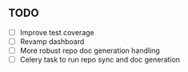 TODO
----- 
- [ ] Improve test coverage
- [ ] Revamp dashboard
- [ ] More robust repo doc generation handling
- [ ] Celery task to run repo sync and doc generation
